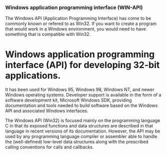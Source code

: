 ### Windows application programming interface (WIN-API)

The Windows API (Application Programming Interface) has come to be commonly known or refered to as Win32. If you want to create a program that would work in a Windows environment, you would need to have something that is compatible with Win32.

# Windows application programming interface (API) for developing 32-bit applications. 

It has been used for Windows 95, Windows 98, Windows NT, and newer Windows operating systems.
Developer support is available in the form of a software development kit, Microsoft Windows SDK, providing documentation and tools needed to build software based on the Windows API and associated Windows interfaces. 

The Windows API (Win32) is focused mainly on the programming language C in that its exposed functions and data structures are described in that language in recent versions of its documentation. However, the API may be used by any programming language compiler or assembler able to handle the (well-defined) low-level data structures along with the prescribed calling conventions for calls and callbacks.
